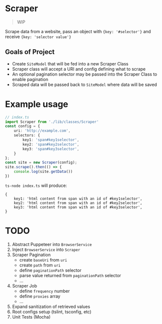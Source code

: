 # Scraper

> WIP

Scrape data from a website, pass an object with `{key: '#selector'}` and receive `{key: 'selector value'}`

## Goals of Project

- Create `SiteModel` that will be fed into a new Scraper Class
- Scraper class will accept a URI and config defining what to scrape
- An optional pagination selector may be passed into the Scraper Class to enable pagination
- Scraped data will be passed back to `SiteModel` where data will be saved

# Example usage

```ts
// index.ts
import Scraper from './lib/classes/Scraper'
const config = {
    uri: 'http://example.com',
    selectors: {
        key1: 'span#key1selector',
        key2: 'span#key2selector',
        key3: 'span#key3selector',
    }
};
const site = new Scraper(config);
site.scrape().then(() => {
    console.log(site.getData())
})
```

`ts-node index.ts` will produce:


```
{
    key1: 'html content from span with an id of #key1selector',
    key2: 'html content from span with an id of #key2selector',
    key3: 'html content from span with an id of #key3selector',
}
```

# TODO
1. Abstract Puppeteer into `BrowserService`
1. Inject `BrowserService` into `Scraper`
1. Scraper Pagination
    - create `baseUri` from `uri`
    - create `path` from `uri`
    - define `paginationPath` selector
    - parse value returned from `paginationPath` selector
    - ...
1. Scraper Job
    - define `frequency` number
    - define `proxies` array
    - ...
1. Expand sanitization of retrieved values
1. Root configs setup (tslint, tsconfig, etc)
1. Unit Tests (Mocha)
